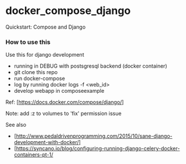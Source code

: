 # docker_compose_django
Quickstart: Compose and Django 

### How to use this ###
Use this for django development
  - running in DEBUG with postsgresql backend (docker container)
  - git clone this repo
  - run docker-compose
  - log by running docker logs -f &lt;web_id&gt;
  - develop webapp in composeexample

Ref: [https://docs.docker.com/compose/django/]

Note: add :z to volumes to 'fix' permission issue

See also
  - [http://www.pedaldrivenprogramming.com/2015/10/sane-django-development-with-docker/]
  - [https://syncano.io/blog/configuring-running-django-celery-docker-containers-pt-1/

